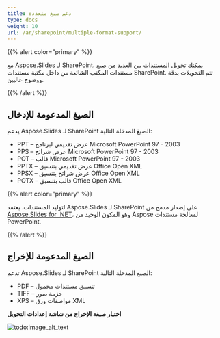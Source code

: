 ```yaml
---
title: دعم صيغ متعددة
type: docs
weight: 10
url: /ar/sharepoint/multiple-format-support/
---
```


{{% alert color="primary" %}} 

مع Aspose.Slides لـ SharePoint، يمكنك تحويل المستندات بين العديد من صيغ مستندات المكتب الشائعة من داخل مكتبة مستندات SharePoint. تتم التحويلات بدقة ووضوح عاليين. 

{{% /alert %}} 
## **الصيغ المدعومة للإدخال**
يدعم Aspose.Slides لـ SharePoint الصيغ المدخلة التالية: 

- PPT – عرض تقديمي لبرنامج Microsoft PowerPoint 97 - 2003
- PPS – عرض شرائح Microsoft PowerPoint 97 - 2003
- POT – قالب Microsoft PowerPoint 97 - 2003
- PPTX – عرض تقديمي بتنسيق Office Open XML
- PPSX – عرض شرائح بتنسيق Office Open XML
- POTX – قالب بتنسيق Office Open XML

{{% alert color="primary" %}} 

لتوليد المستندات، يعتمد Aspose.Slides لـ SharePoint على إصدار مدمج من [Aspose.Slides for .NET](http://www.aspose.com/categories/.net-components/aspose.slides-for-.net/default.aspx)، وهو المكون الوحيد من Aspose لمعالجة مستندات PowerPoint.

{{% /alert %}}
## **الصيغ المدعومة للإخراج**
تدعم Aspose.Slides لـ SharePoint الصيغ المدخلة التالية: 

- PDF – تنسيق مستندات محمول
- TIFF – حزمة صور
- XPS – مواصفات ورق XML

**اختيار صيغة الإخراج من شاشة إعدادات التحويل** 

![todo:image_alt_text](multiple-format-support_1.png)